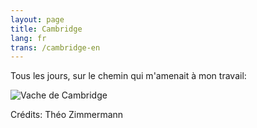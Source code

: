 ```yaml
---
layout: page
title: Cambridge
lang: fr
trans: /cambridge-en
---
```


Tous les jours, sur le chemin qui m'amenait à mon travail:

![Vache de Cambridge](/images/cambridge-cow.jpg)

Crédits: Théo Zimmermann